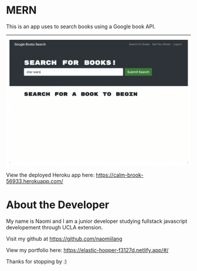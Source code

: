 # MERN

This is an app uses to search books using a Google book API. 

![alt text](./book.png)

View the deployed Heroku app here: https://calm-brook-56933.herokuapp.com/ 

# About the Developer 

My name is Naomi and I am a junior developer studying fullstack javascript developement through UCLA extension. 

Visit my github at https://github.com/naomiilang

View my portfolio here: https://elastic-hopper-f3127d.netlify.app/#/ 

Thanks for stopping by :) 